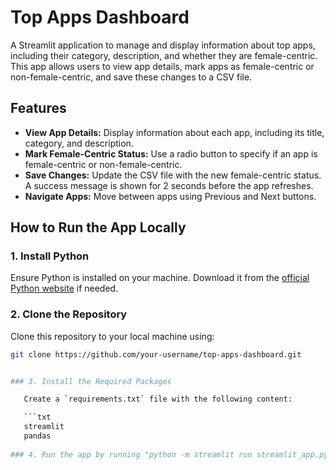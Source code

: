 # Top Apps Dashboard

A Streamlit application to manage and display information about top apps, including their category, description, and whether they are female-centric. This app allows users to view app details, mark apps as female-centric or non-female-centric, and save these changes to a CSV file.

## Features

- **View App Details:** Display information about each app, including its title, category, and description.
- **Mark Female-Centric Status:** Use a radio button to specify if an app is female-centric or non-female-centric.
- **Save Changes:** Update the CSV file with the new female-centric status. A success message is shown for 2 seconds before the app refreshes.
- **Navigate Apps:** Move between apps using Previous and Next buttons.

## How to Run the App Locally

### 1. Install Python

Ensure Python is installed on your machine. Download it from the [official Python website](https://www.python.org/downloads/) if needed.

### 2. Clone the Repository

Clone this repository to your local machine using:

```bash
git clone https://github.com/your-username/top-apps-dashboard.git 


### 3. Install the Required Packages

   Create a `requirements.txt` file with the following content:

   ```txt
   streamlit
   pandas
   
### 4. Run the app by running "python -m streamlit run streamlit_app.py"
